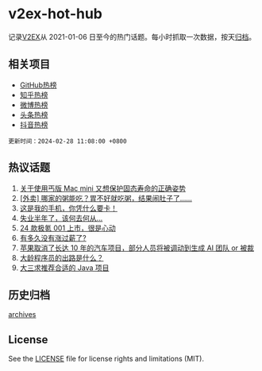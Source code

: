 # v2ex-hot-hub

 记录[V2EX](https://www.v2ex.com/)从 2021-01-06 日至今的热门话题。每小时抓取一次数据，按天[归档](archives)。
 
 ## 相关项目

- [GitHub热榜](https://github.com/lonnyzhang423/github-hot-hub)
- [知乎热榜](https://github.com/lonnyzhang423/zhihu-hot-hub)
- [微博热榜](https://github.com/lonnyzhang423/weibo-hot-hub)
- [头条热榜](https://github.com/lonnyzhang423/toutiao-hot-hub)
- [抖音热榜](https://github.com/lonnyzhang423/douyin-hot-hub)


 `更新时间：2024-02-28 11:08:00 +0800`

## 热议话题

1. [关于使用丐版 Mac mini 又想保护固态寿命的正确姿势](https://www.v2ex.com/t/1018752)
1. [[外卖] 哪家的粥能吃？胃不好就吃粥，结果闹肚子了……](https://www.v2ex.com/t/1018755)
1. [这是我的手机，你凭什么要卡！](https://www.v2ex.com/t/1018871)
1. [失业半年了，该何去何从...](https://www.v2ex.com/t/1018782)
1. [24 款极氪 001 上市，很是心动](https://www.v2ex.com/t/1018982)
1. [有多久没有涨过薪了?](https://www.v2ex.com/t/1018751)
1. [苹果取消了长达 10 年的汽车项目，部分人员将被调动到生成 AI 团队 or 被裁](https://www.v2ex.com/t/1018981)
1. [大龄程序员的出路是什么？](https://www.v2ex.com/t/1018767)
1. [大三求推荐合适的 Java 项目](https://www.v2ex.com/t/1018790)

## 历史归档

[archives](archives)

## License

See the [LICENSE](LICENSE) file for license rights and limitations (MIT).
